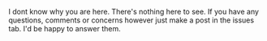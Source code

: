I dont know why you are here.
There's nothing here to see.
If you have any questions, comments or concerns however just make a post in the issues tab.
I'd be happy to answer them.
